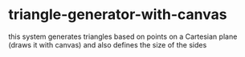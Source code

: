 # triangle-generator-with-canvas
this system generates triangles based on points on a Cartesian plane (draws it with canvas) and also defines the size of the sides
